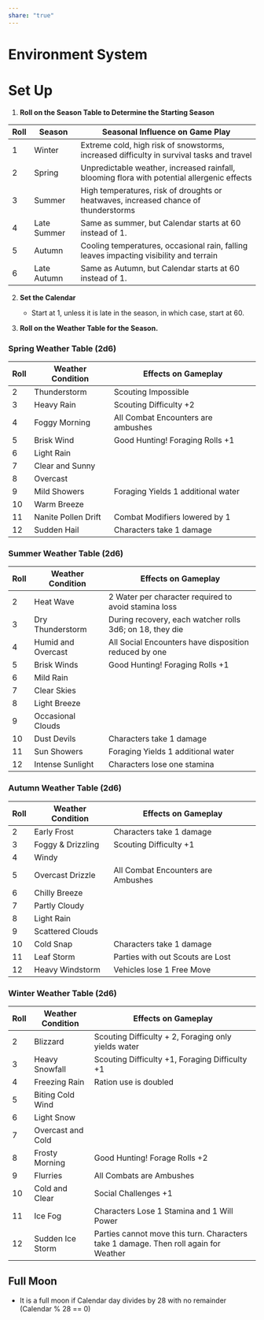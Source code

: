 ```yaml
---
share: "true"
---
```


# Environment System

# Set Up

1. **Roll on the Season Table to Determine the Starting Season**

| Roll | Season | Seasonal Influence on Game Play |
| ---- | ---- | ---- |
| 1 | Winter | Extreme cold, high risk of snowstorms, increased difficulty in survival tasks and travel |
| 2 | Spring | Unpredictable weather, increased rainfall, blooming flora with potential allergenic effects |
| 3 | Summer | High temperatures, risk of droughts or heatwaves, increased chance of thunderstorms |
| 4 | Late Summer | Same as summer, but Calendar starts at 60 instead of 1. |
| 5 | Autumn | Cooling temperatures, occasional rain, falling leaves impacting visibility and terrain |
| 6 | Late Autumn | Same as Autumn, but Calendar starts at 60 instead of 1. |

2. **Set the Calendar**
   - Start at 1, unless it is late in the season, in which case, start at 60.

3. **Roll on the Weather Table for the Season.**

### Spring Weather Table (2d6)

   | Roll | Weather Condition | Effects on Gameplay                       |
   |------|-------------------|-------------------------------------------|
   | 2    | Thunderstorm      | Scouting Impossible                       |
   | 3    | Heavy Rain        | Scouting Difficulty +2                    |
   | 4    | Foggy Morning     | All Combat Encounters are ambushes        |
   | 5    | Brisk Wind        | Good Hunting! Foraging Rolls +1           |
   | 6    | Light Rain        |                                           |
   | 7    | Clear and Sunny   |                                           |
   | 8    | Overcast          |                                           |
   | 9    | Mild Showers      | Foraging Yields 1 additional water        |
   | 10   | Warm Breeze       |                                           |
   | 11   | Nanite Pollen Drift| Combat Modifiers lowered by 1            |
   | 12   | Sudden Hail       | Characters take 1 damage                  |

### Summer Weather Table (2d6)

   | Roll | Weather Condition | Effects on Gameplay                                        |
   |------|-------------------|------------------------------------------------------------|
   | 2    | Heat Wave         | 2 Water per character required to avoid stamina loss       |
   | 3    | Dry Thunderstorm  | During recovery, each watcher rolls 3d6; on 18, they die   |
   | 4    | Humid and Overcast| All Social Encounters have disposition reduced by one      |
   | 5    | Brisk Winds       | Good Hunting! Foraging Rolls +1                            |
   | 6    | Mild Rain         |                                                            |
   | 7    | Clear Skies       |                                                            |
   | 8    | Light Breeze      |                                                            |
   | 9    | Occasional Clouds |                                                            |
   | 10   | Dust Devils       | Characters take 1 damage                                   |
   | 11   | Sun Showers       | Foraging Yields 1 additional water                          |
   | 12   | Intense Sunlight  | Characters lose one stamina                                |

### Autumn Weather Table (2d6)

   | Roll | Weather Condition | Effects on Gameplay                       |
   |------|-------------------|-------------------------------------------|
   | 2    | Early Frost       | Characters take 1 damage                  |
   | 3    | Foggy & Drizzling | Scouting Difficulty +1                    |
   | 4    | Windy             |                                           |
   | 5    | Overcast Drizzle  | All Combat Encounters are Ambushes        |
   | 6    | Chilly Breeze     |                                           |
   | 7    | Partly Cloudy     |                                           |
   | 8    | Light Rain        |                                           |
   | 9    | Scattered Clouds  |                                           |
   | 10   | Cold Snap         | Characters take 1 damage                  |
   | 11   | Leaf Storm        | Parties with out Scouts are Lost                                          |
   | 12   | Heavy Windstorm   | Vehicles lose 1 Free Move                                          |

### Winter Weather Table (2d6)

   | Roll | Weather Condition  | Effects on Gameplay                                        |
   |------|--------------------|------------------------------------------------------------|
   | 2    | Blizzard           | Scouting Difficulty + 2, Foraging only yields water        |
   | 3    | Heavy Snowfall     | Scouting Difficulty +1, Foraging Difficulty +1             |
   | 4    | Freezing Rain      | Ration use is doubled                                      |
   | 5    | Biting Cold Wind   |                                                            |
   | 6    | Light Snow         |                                                            |
   | 7    | Overcast and Cold  |                                                            |
   | 8    | Frosty Morning     | Good Hunting! Forage Rolls +2                              |
   | 9    | Flurries           | All Combats are Ambushes                                   |
   | 10   | Cold and Clear     | Social Challenges +1                                       |
   | 11   | Ice Fog            | Characters Lose 1 Stamina and 1 Will Power                                                           |
   | 12   | Sudden Ice Storm   | Parties cannot move this turn. Characters take 1 damage. Then roll again for Weather |
## Full Moon

- It is a full moon if Calendar day divides by 28 with no remainder (Calendar % 28 == 0)
